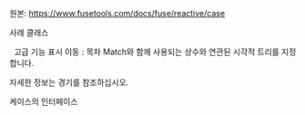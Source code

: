 원본: https://www.fusetools.com/docs/fuse/reactive/case

사례 클래스

  고급 기능 표시
이동 :
목차
Match와 함께 사용되는 상수와 연관된 시각적 트리를 지정합니다.

자세한 정보는 경기를 참조하십시오.

케이스의 인터페이스